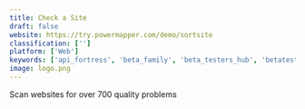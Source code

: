 ```yaml
---
title: Check a Site
draft: false 
website: https://try.powermapper.com/demo/sortsite
classification: ['']
platform: ['Web']
keywords: ['api_fortress', 'beta_family', 'beta_testers_hub', 'betatesta', 'browserstack', 'builder_by_engineer.ai', 'drkspiderjava', 'dr._link_check', 'ghost_inspector', 'linkchecker', 'loader.io', 'map_my_customers', 'onfleet', 'passmarked', 'quod_ai', 'simply_testable', 'templarbit', 'trello', 'browserling']
image: logo.png
---
```

Scan websites for over 700 quality problems